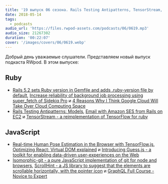 ```yaml
---
title: '19 выпуск 06 сезона. Rails Testing Antipatterns, TensorStream, Guess.js, Isomorphic-git, ScrollHint и прочее'
date: 2018-05-14
tags:
  - podcasts
audio_url: 'https://files.rwpod-assets.com/podcasts/06/0619.mp3'
audio_size: 21267302
duration: '00:22:07'
cover: '/images/covers/06/0619.webp'
---
```


Добрый день уважаемые слушатели. Представляем новый выпуск подкаста RWpod. В этом выпуске:

## Ruby

- [Rails 5.2 sets Ruby version in Gemfile and adds .ruby-version file by default](https://blog.bigbinary.com/2018/05/07/rails-5_2-adds-ruby-version-file-and-ruby-version-to-gemfile-by-default.html), [Increase reliability of background job processing using super_fetch of Sidekiq Pro](https://blog.bigbinary.com/2018/05/08/increase-reliability-of-background-job-processing-using-super_fetch-of-sidekiq-pro.html) и [4 Reasons Why I Think Google Cloud Will Take Over Cloud Computing Space](https://pauloancheta.com/aws/google%20cloud%20platform/ruby/2018/05/10/gcloud-vs-aws/)
- [Rails Testing Antipatterns: Models](https://semaphoreci.com/blog/2014/01/21/rails-testing-antipatterns-models.html), [Email with Amazon SES from Rails on EC2](https://www.statusok.com/email-amazon-ses-rails-ec2) и [TensorStream - a reimplementation of TensorFlow for ruby](https://github.com/jedld/tensor_stream)

## JavaScript

- [Real-time Human Pose Estimation in the Browser with TensorFlow.js](https://medium.com/tensorflow/real-time-human-pose-estimation-in-the-browser-with-tensorflow-js-7dd0bc881cd5), [Optimizing React: Virtual DOM explained](https://evilmartians.com/chronicles/optimizing-react-virtual-dom-explained) и [Introducing Guess.js - a toolkit for enabling data-driven user-experiences on the Web](https://blog.mgechev.com/2018/05/09/introducing-guess-js-data-driven-user-experiences-web/)
- [Isomorphic-git - a pure JavaScript implementation of git for node and browsers](https://isomorphic-git.github.io/), [ScrollHint - a JS library to suggest that the elements are scrollable horizontally, with the pointer icon](https://appleple.github.io/scroll-hint/) и [GraphQL Full Course - Novice to Expert](https://www.youtube.com/watch?v=ed8SzALpx1Q)
